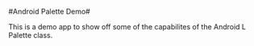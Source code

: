#Android Palette Demo#

This is a demo app to show off some of the capabilites of the Android L Palette class.

